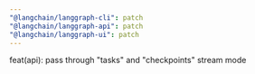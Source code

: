 ```yaml
---
"@langchain/langgraph-cli": patch
"@langchain/langgraph-api": patch
"@langchain/langgraph-ui": patch
---
```


feat(api): pass through "tasks" and "checkpoints" stream mode
